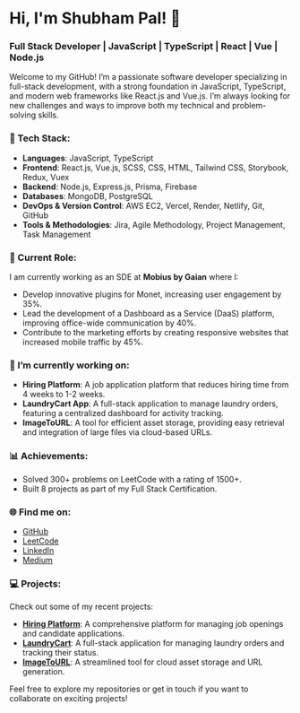 # Hi, I'm Shubham Pal! 👋

### Full Stack Developer | JavaScript | TypeScript | React | Vue | Node.js

Welcome to my GitHub! I’m a passionate software developer specializing in full-stack development, with a strong foundation in JavaScript, TypeScript, and modern web frameworks like React.js and Vue.js. I’m always looking for new challenges and ways to improve both my technical and problem-solving skills.

### 🔧 Tech Stack:
- **Languages**: JavaScript, TypeScript
- **Frontend**: React.js, Vue.js, SCSS, CSS, HTML, Tailwind CSS, Storybook, Redux, Vuex
- **Backend**: Node.js, Express.js, Prisma, Firebase
- **Databases**: MongoDB, PostgreSQL
- **DevOps & Version Control**: AWS EC2, Vercel, Render, Netlify, Git, GitHub
- **Tools & Methodologies**: Jira, Agile Methodology, Project Management, Task Management

### 💼 Current Role: 
I am currently working as an SDE at **Mobius by Gaian** where I:
- Develop innovative plugins for Monet, increasing user engagement by 35%.
- Lead the development of a Dashboard as a Service (DaaS) platform, improving office-wide communication by 40%.
- Contribute to the marketing efforts by creating responsive websites that increased mobile traffic by 45%.

### 🌱 I’m currently working on:
- **Hiring Platform**: A job application platform that reduces hiring time from 4 weeks to 1-2 weeks.
- **LaundryCart App**: A full-stack application to manage laundry orders, featuring a centralized dashboard for activity tracking.
- **ImageToURL**: A tool for efficient asset storage, providing easy retrieval and integration of large files via cloud-based URLs.

### 📊 Achievements:
- Solved 300+ problems on LeetCode with a rating of 1500+.
- Built 8 projects as part of my Full Stack Certification.
  
### 🌐 Find me on:
- [GitHub](https://github.com/beincharacter)
- [LeetCode](https://leetcode.com/beincharacter)
- [LinkedIn](http://www.linkedin.com/in/pal-shubham)
- [Medium](http://beincharacter.medium.com)

### 💻 Projects:
Check out some of my recent projects:
- **[Hiring Platform](https://github.com/beincharacter/jobs)**: A comprehensive platform for managing job openings and candidate applications.
- **[LaundryCart](https://github.com/beincharacter/LaundryCart-Client)**: A full-stack application for managing laundry orders and tracking their status.
- **[ImageToURL](https://github.com/beincharacter/image_to_url)**: A streamlined tool for cloud asset storage and URL generation.

Feel free to explore my repositories or get in touch if you want to collaborate on exciting projects!
